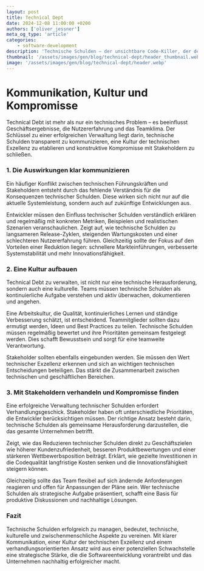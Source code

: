 ```yaml
---
layout: post
title: Technical Dept
date: 2024-12-08 11:00:00 +0200
authors: ['oliver_jessner']
meta_og_type: 'article'
categories:
    - software-development
description: 'Technische Schulden – der unsichtbare Code-Killer, der dein nächstes großes Softwareprojekt sabotieren könnte. Warum sie mehr als nur ein Entwicklerproblem sind und wie du sie in den Griff bekommst, bevor sie dich einholen, erfährst du hier.'
thumbnail: '/assets/images/gen/blog/technical-dept/header_thumbnail.webp'
image: '/assets/images/gen/blog/technical-dept/header.webp'
---
```


# Kommunikation, Kultur und Kompromisse

Technical Debt ist mehr als nur ein technisches Problem – es beeinflusst Geschäftsergebnisse, die Nutzererfahrung und das Teamklima. Der Schlüssel zu einer erfolgreichen Verwaltung liegt darin, technische Schulden transparent zu kommunizieren, eine Kultur der technischen Exzellenz zu etablieren und konstruktive Kompromisse mit Stakeholdern zu schließen.

### 1. Die Auswirkungen klar kommunizieren

Ein häufiger Konflikt zwischen technischen Führungskräften und Stakeholdern entsteht durch das fehlende Verständnis für die Konsequenzen technischer Schulden. Diese wirken sich nicht nur auf die aktuelle Systemleistung, sondern auch auf zukünftige Entwicklungen aus.

Entwickler müssen den Einfluss technischer Schulden verständlich erklären und regelmäßig mit konkreten Metriken, Beispielen und realistischen Szenarien veranschaulichen. Zeigt auf, wie technische Schulden zu langsameren Release-Zyklen, steigenden Wartungskosten und einer schlechteren Nutzererfahrung führen. Gleichzeitig sollte der Fokus auf den Vorteilen einer Reduktion liegen: schnellere Markteinführungen, verbesserte Systemstabilität und mehr Innovationsfähigkeit.

### 2. Eine Kultur aufbauen

Technical Debt zu verwalten, ist nicht nur eine technische Herausforderung, sondern auch eine kulturelle. Teams müssen technische Schulden als kontinuierliche Aufgabe verstehen und aktiv überwachen, dokumentieren und angehen.

Eine Arbeitskultur, die Qualität, kontinuierliches Lernen und ständige Verbesserung schätzt, ist entscheidend. Teammitglieder sollten dazu ermutigt werden, Ideen und Best Practices zu teilen. Technische Schulden müssen regelmäßig bewertet und ihre Prioritäten gemeinsam festgelegt werden. Dies schafft Bewusstsein und sorgt für eine teamweite Verantwortung.

Stakeholder sollten ebenfalls eingebunden werden. Sie müssen den Wert technischer Exzellenz erkennen und sich an wichtigen technischen Entscheidungen beteiligen. Das stärkt die Zusammenarbeit zwischen technischen und geschäftlichen Bereichen.

### 3. Mit Stakeholdern verhandeln und Kompromisse finden

Eine erfolgreiche Verwaltung technischer Schulden erfordert Verhandlungsgeschick. Stakeholder haben oft unterschiedliche Prioritäten, die Entwickler berücksichtigen müssen. Der richtige Ansatz besteht darin, technische Schulden als gemeinsame Herausforderung darzustellen, die das gesamte Unternehmen betrifft.

Zeigt, wie das Reduzieren technischer Schulden direkt zu Geschäftszielen wie höherer Kundenzufriedenheit, besseren Produktbewertungen und einer stärkeren Wettbewerbsposition beiträgt. Erklärt, wie gezielte Investitionen in die Codequalität langfristige Kosten senken und die Innovationsfähigkeit steigern können.

Gleichzeitig sollte das Team flexibel auf sich ändernde Anforderungen reagieren und offen für Anpassungen der Pläne sein. Wer technische Schulden als strategische Aufgabe präsentiert, schafft eine Basis für produktive Diskussionen und nachhaltige Lösungen.

### Fazit

Technische Schulden erfolgreich zu managen, bedeutet, technische, kulturelle und zwischenmenschliche Aspekte zu vereinen. Mit klarer Kommunikation, einer Kultur der technischen Exzellenz und einem verhandlungsorientierten Ansatz wird aus einer potenziellen Schwachstelle eine strategische Stärke, die die Softwareentwicklung vorantreibt und das Unternehmen nachhaltig erfolgreicher macht.
